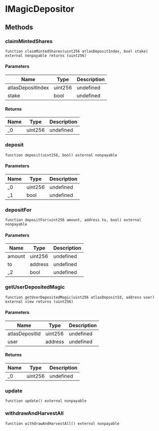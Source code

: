 # IMagicDepositor

## Methods

### claimMintedShares

```solidity
function claimMintedShares(uint256 atlasDepositIndex, bool stake) external nonpayable returns (uint256)
```

#### Parameters

| Name              | Type    | Description |
| ----------------- | ------- | ----------- |
| atlasDepositIndex | uint256 | undefined   |
| stake             | bool    | undefined   |

#### Returns

| Name | Type    | Description |
| ---- | ------- | ----------- |
| \_0  | uint256 | undefined   |

### deposit

```solidity
function deposit(uint256, bool) external nonpayable
```

#### Parameters

| Name | Type    | Description |
| ---- | ------- | ----------- |
| \_0  | uint256 | undefined   |
| \_1  | bool    | undefined   |

### depositFor

```solidity
function depositFor(uint256 amount, address to, bool) external nonpayable
```

#### Parameters

| Name   | Type    | Description |
| ------ | ------- | ----------- |
| amount | uint256 | undefined   |
| to     | address | undefined   |
| \_2    | bool    | undefined   |

### getUserDepositedMagic

```solidity
function getUserDepositedMagic(uint256 atlasDepositId, address user) external view returns (uint256)
```

#### Parameters

| Name           | Type    | Description |
| -------------- | ------- | ----------- |
| atlasDepositId | uint256 | undefined   |
| user           | address | undefined   |

#### Returns

| Name | Type    | Description |
| ---- | ------- | ----------- |
| \_0  | uint256 | undefined   |

### update

```solidity
function update() external nonpayable
```

### withdrawAndHarvestAll

```solidity
function withdrawAndHarvestAll() external nonpayable
```
